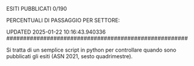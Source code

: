 ESITI PUBBLICATI 0/190 

PERCENTUALI DI PASSAGGIO PER SETTORE:

UPDATED 2025-01-22 10:16:43.940336
###################################################### 

Si tratta di un semplice script in python per controllare quando sono pubblicati gli esiti (ASN 2021, sesto quadrimestre).

